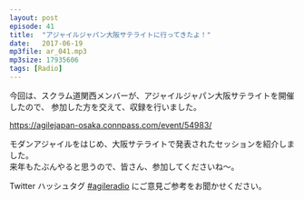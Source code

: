 ```yaml
---
layout: post
episode: 41
title:  "アジャイルジャパン大阪サテライトに行ってきたよ！"
date:   2017-06-19
mp3file: ar_041.mp3
mp3size: 17935606
tags: [Radio]
---
```


今回は、スクラム道関西メンバーが、アジャイルジャパン大阪サテライトを開催したので、
参加した方を交えて、収録を行いました。  

https://agilejapan-osaka.connpass.com/event/54983/  

モダンアジャイルをはじめ、大阪サテライトで発表されたセッションを紹介しました。  
来年もたぶんやると思うので、皆さん、参加してくださいね～。  

Twitter ハッシュタグ [#agileradio](https://twitter.com/intent/tweet?hashtags=agileradio) にご意見ご参考をお聞かせください。

